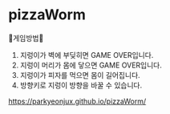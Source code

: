 # pizzaWorm
🍕게임방법🍕
1. 지렁이가 벽에 부딪히면 GAME OVER입니다.
2. 지렁이 머리가 몸에 닿으면 GAME OVER입니다. 
3. 지렁이가 피자를 먹으면 몸이 길어집니다. 
4. 방향키로 지렁이 방향을 바꿀 수 있습니다.
  
https://parkyeonjux.github.io/pizzaWorm/
